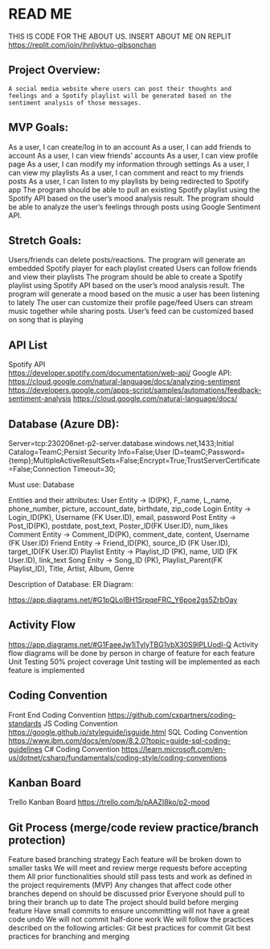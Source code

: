 # READ ME


THIS IS CODE FOR THE ABOUT US. 
INSERT ABOUT ME ON REPLIT
https://replit.com/join/ihnliyktuo-gibsonchan


## Project Overview:
	A social media website where users can post their thoughts and feelings and a Spotify playlist will be generated based on the sentiment analysis of those messages. 


## MVP Goals:
As a user, I can create/log in to an account 
As a user, I can add friends to account 
As a user, I can view friends’ accounts 
As a user, I can view profile page
As a user, I can modify my information through settings
As a user, I can view my playlists
As a user, I can comment and react to my friends posts
As a user, I can listen to my playlists by being redirected to Spotify app
The program should be able to pull an existing Spotify playlist using the Spotify API based on the user’s mood analysis result.
The program should be able to analyze the user’s feelings through posts using Google Sentiment API.


## Stretch Goals: 
Users/friends can delete posts/reactions.
The program will generate an embedded Spotify player for each playlist created
Users can follow friends and view their playlists 
The program should be able to create a Spotify playlist using Spotify API based on the user’s mood analysis result.
The program will generate a mood based on the music a user has been listening to lately
The user can customize their profile page/feed
Users can stream music together while sharing posts.
User’s feed can be customized based on song that is playing 


## API List
Spotify API  
https://developer.spotify.com/documentation/web-api/
Google API:
https://cloud.google.com/natural-language/docs/analyzing-sentiment
https://developers.google.com/apps-script/samples/automations/feedback-sentiment-analysis
https://cloud.google.com/natural-language/docs/

## Database (Azure DB):
Server=tcp:230206net-p2-server.database.windows.net,1433;Initial Catalog=TeamC;Persist Security Info=False;User ID=teamC;Password={temp};MultipleActiveResultSets=False;Encrypt=True;TrustServerCertificate=False;Connection Timeout=30;

Must use: Database 

Entities and their attributes: 
User Entity -> ID(PK), F_name, L_name,  phone_number, picture, account_date, birthdate, zip_code
Login Entity -> Login_ID(PK), Username (FK User.ID), email,  password
Post Entity -> Post_ID(PK), postdate, post_text, Poster_ID(FK User.ID), num_likes
Comment Entity -> Comment_ID(PK), comment_date, content, Username (FK User.ID)
Friend Entity  -> Friend_ID(PK),  source_ID (FK User.ID), target_ID(FK User.ID)
Playlist Entity -> Playlist_ID (PK), name, UID (FK User.ID),  link_text
Song Enity -> Song_ID (PK), Playlist_Parent(FK Playlist_ID), Title, Artist, Album, Genre

Description of Database:
ER Diagram:



https://app.diagrams.net/#G1pQLoIBH1SrpqeFRC_Y6poe2gs5ZrbOay

## Activity Flow
https://app.diagrams.net/#G1FaeeJw1iTylyTBG1vbX30S9IPLUodl-Q
Activity flow diagrams will be done by person in charge of feature for each feature
Unit Testing
50% project coverage
Unit testing will be implemented as each feature is implemented 

## Coding Convention 
Front End Coding Convention 
https://github.com/cxpartners/coding-standards
JS Coding Convention
https://google.github.io/styleguide/jsguide.html
SQL Coding Convention
https://www.ibm.com/docs/en/opw/8.2.0?topic=guide-sql-coding-guidelines
C# Coding Convention
https://learn.microsoft.com/en-us/dotnet/csharp/fundamentals/coding-style/coding-conventions
	
	
 	
## Kanban Board 
Trello Kanban Board
https://trello.com/b/pAAZI8ko/p2-mood

## Git Process (merge/code review practice/branch protection)
Feature based branching strategy 
Each feature will be broken down to smaller tasks 
We will meet and review merge requests before accepting them
All prior functionalities should still pass tests and work as defined in the project requirements (MVP)
Any changes that affect code other branches depend on should be discussed prior
Everyone should pull to bring their branch up to date
The project should build before merging feature 
Have small commits to ensure uncommitting will not have a great code undo 
We will not commit half-done work 
We will follow the practices described on the following articles: 
Git best practices for commit
Git best practices for branching and merging
